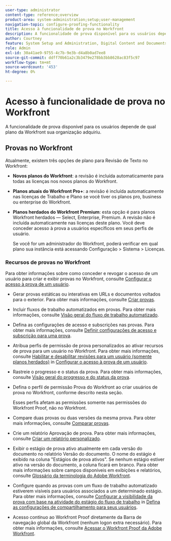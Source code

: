 ```yaml
---
user-type: administrator
content-type: reference;overview
product-area: system-administration;setup;user-management
navigation-topic: configure-proofing-functionality
title: Acesso à funcionalidade de prova no Workfront
description: A funcionalidade de prova disponível para os usuários depende de qual plano da Workfront sua organização adquiriu.
author: Courtney
feature: System Setup and Administration, Digital Content and Documents
role: Admin
exl-id: 30a41ae9-9755-4c7b-9e3b-d4a8b0ad7ee8
source-git-commit: ddff70b61a2c3b3479e278bb3bb8628ac83f5c97
workflow-type: tm+mt
source-wordcount: '453'
ht-degree: 0%

---
```


# Acesso à funcionalidade de prova no Workfront

A funcionalidade de prova disponível para os usuários depende de qual plano da Workfront sua organização adquiriu.

## Provas no Workfront

Atualmente, existem três opções de plano para Revisão de Texto no Workfront:

* **Novos planos do Workfront**: a revisão é incluída automaticamente para todas as licenças nos novos planos do Workfront.
* **Planos atuais do Workfront Pro+**: a revisão é incluída automaticamente nas licenças de Trabalho e Plano se você tiver os planos pro, business ou enterprise do Workfront.
* **Planos herdados do Workfront Premium**: esta opção é para planos Workfront herdados — Select, Enterprise, Premium. A revisão não é incluída automaticamente nas licenças deste plano. Você deve conceder acesso à prova a usuários específicos em seus perfis de usuário.

  Se você for um administrador do Workfront, poderá verificar em qual plano sua instância está acessando Configuração > Sistema > Licenças.

### Recursos de provas no Workfront

Para obter informações sobre como conceder e revogar o acesso de um usuário para criar e exibir provas no Workfront, consulte [Configurar o acesso à prova de um usuário](../../../administration-and-setup/manage-workfront/configure-proofing/configure-a-users-proofing-access.md).

* Gerar provas estáticas ou interativas em URLs e documentos voltados para o exterior. Para obter mais informações, consulte [Criar provas](../../../review-and-approve-work/proofing/creating-proofs-within-workfront/create-proofs-in-wf.md).
* Incluir fluxos de trabalho automatizados em provas. Para obter mais informações, consulte [Visão geral do fluxo de trabalho automatizado](../../../review-and-approve-work/proofing/proofing-overview/automated-workflow.md).
* Defina as configurações de acesso e subscrições nas provas. Para obter mais informações, consulte [Definir configurações de acesso e subscrição para uma prova](../../../review-and-approve-work/proofing/managing-proofs-within-workfront/configure-access-subscription-settings-proof.md).
* Atribua perfis de permissão de prova personalizados ao ativar recursos de prova para um usuário no Workfront. Para obter mais informações, consulte [Habilitar e desabilitar revisões para um usuário (somente planos herdados)](../../../administration-and-setup/manage-workfront/configure-proofing/configure-a-users-proofing-access.md#enabling-and-disabling-proofing-for-a-user) in [Configurar o acesso à prova de um usuário](../../../administration-and-setup/manage-workfront/configure-proofing/configure-a-users-proofing-access.md).
* Rastreie o progresso e o status da prova. Para obter mais informações, consulte [Visão geral do progresso e do status da prova](../../../review-and-approve-work/proofing/proofing-overview/view-progress-status-proof.md).
* Defina o perfil de permissão Prova do Workfront ao criar usuários de prova no Workfront, conforme descrito nesta seção.

  Esses perfis afetam as permissões somente nas permissões do Workfront Proof, não no Workfront.

* Compare duas provas ou duas versões da mesma prova. Para obter mais informações, consulte [Comparar provas](../../../review-and-approve-work/proofing/reviewing-proofs-within-workfront/review-a-proof/compare-proofs.md).
* Crie um relatório Aprovação de prova. Para obter mais informações, consulte  [Criar um relatório personalizado](../../../reports-and-dashboards/reports/creating-and-managing-reports/create-custom-report.md).
* Exibir o estágio de prova ativo atualmente em cada versão do documento no relatório Versão do documento. O nome do estágio é exibido na coluna &quot;Estágios de prova ativos&quot;. Se nenhum estágio estiver ativo na versão do documento, a coluna ficará em branco. Para obter mais informações sobre campos disponíveis em exibições e relatórios, consulte [Glossário da terminologia do Adobe Workfront](../../../workfront-basics/navigate-workfront/workfront-navigation/workfront-terminology-glossary.md).
* Configure quando as provas com um fluxo de trabalho automatizado estiverem visíveis para usuários associados a um determinado estágio. Para obter mais informações, consulte [Configurar a visibilidade da prova com base na atividade do estágio do fluxo de trabalho](../../../administration-and-setup/manage-workfront/configure-proofing/configure-sharing-settings-users.md#configuring-proof-visibility-based-on-workflow-stage-activity) in  [Defina as configurações de compartilhamento para seus usuários](../../../administration-and-setup/manage-workfront/configure-proofing/configure-sharing-settings-users.md).
* Acesso contínuo ao Workfront Proof diretamente da Barra de navegação global da Workfront (nenhum logon extra necessário). Para obter mais informações, consulte [Acessar o Workfront Proof da Adobe Workfront](../../../review-and-approve-work/proofing/managing-proofs-within-workfront/access-wf-proof-in-workfront.md).

<!--
>[!NOTE]
>
>There are some capabilities included in Workfront Proof standalone that are not included in Proofing in Workfront. To learn more, see [Standalone Workfront Proof to Integrated Proofing in Workfront overview](../../../administration-and-setup/manage-workfront/configure-proofing/move-to-proofing-in-workfront.md)
-->
